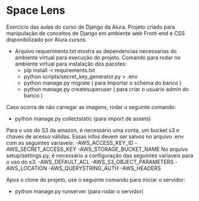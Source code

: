 # Space Lens
Exercicio das aulas do curso de Django da Alura.
Projeto criado para manipulação de conceitos de Django em ambiente web
Front-end e CSS disponibilizado por Alura cursos.

- Arquivo requeriments.txt mostra as dependencias necessarias do ambiente 
virtual para execução do projeto.
Comando para rodar no ambiente virtual para instalação dos pacotes:
  - pip install -r requirements.txt
  - python scripts/secret_key_generator.py > .env
  - python manage.py migrate ( para importar o schema do banco )
  - python manage.py createsuperuser ( para criar o usuario admin do banco )

Caso ocorra de não carregar as imagens, rodar o seguinte comando:
  - python manage.py collectstatic (para import de assets)

Para o uso do S3 da amazon, é necessário uma conta, um bucket s3 e chaves de 
acesso válidas. Essas infos devem ser salvos no arquivo .env com as seguintes
variaveis:
  -AWS_ACCESS_KEY_ID 
  -AWS_SECRET_ACCESS_KEY
  -AWS_STORAGE_BUCKET_NAME
No arquivo setup/settings.py, é necessário a configuração das seguintes variaveis para o uso
do s3:
  -AWS_DEFAULT_ACL
  -AWS_S3_OBJECT_PARAMETERS
  -AWS_LOCATION
  -AWS_QUERYSTRING_AUTH
  -AWS_HEADERS

Apos o clone do projeto, use o seguinte comando para iniciar o servidor:
  - python manage.py runserver (para rodar o servidor)

